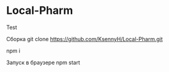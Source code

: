 # Local-Pharm
Test

Сборка
git clone https://github.com/KsennyH/Local-Pharm.git

npm i


Запуск в браузере
npm start
